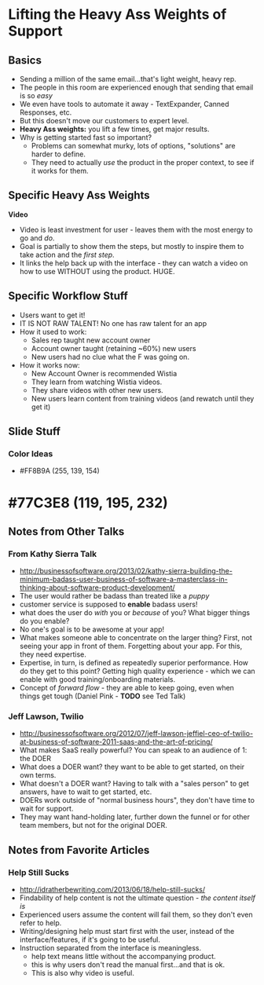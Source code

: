 # Lifting the Heavy Ass Weights of Support


## Basics
* Sending a million of the same email...that's light weight, heavy rep.
* The people in this room are experienced enough that sending that email is so
  *easy*
* We even have tools to automate it away - TextExpander, Canned Responses, etc.
* But this doesn't move our customers to expert level.
* **Heavy Ass weights:** you lift a few times, get major results.
* Why is getting started fast so important? 
  * Problems can somewhat murky, lots of options, "solutions" are harder to define.
  * They need to actually *use* the product in the proper context, to see if it works for them.

## Specific Heavy Ass Weights
**Video**
* Video is least investment for user - leaves them with the most energy to go
  and *do*.
* Goal is partially to show them the steps, but mostly to inspire them to take
  action and the *first step*.
* It links the help back up with the interface - they can watch a video on how
  to use WITHOUT using the product. HUGE.

## Specific Workflow Stuff
* Users want to get it!
* IT IS NOT RAW TALENT! No one has raw talent for an app
* How it used to work:
  * Sales rep taught new account owner
  * Account owner taught (retaining ~60%) new users
  * New users had no clue what the F was going on.
* How it works now:
  * New Account Owner is recommended Wistia
  * They learn from watching Wistia videos.
  * They share videos with other new users.
  * New users learn content from training videos (and rewatch until they get it)

## Slide Stuff

### Color Ideas

* #FF8B9A (255, 139, 154)
# #77C3E8 (119, 195, 232)


## Notes from Other Talks

### From Kathy Sierra Talk
* http://businessofsoftware.org/2013/02/kathy-sierra-building-the-minimum-badass-user-business-of-software-a-masterclass-in-thinking-about-software-product-development/
* The user would rather be badass than treated like a *puppy*
* customer service is supposed to **enable** badass users!
* what does the user do *with* you or *because* of you? What bigger things do
  you enable?
* No one's goal is to be awesome at your app!
* What makes someone able to concentrate on the larger thing? First, not seeing
  your app in front of them. Forgetting about your app. For this, they need
  expertise.
* Expertise, in turn, is defined as repeatedly superior performance. How do
  they get to this point? Getting high quality experience - which we can enable
  with good training/onboarding materials.
* Concept of *forward flow* - they are able to keep going, even when things get
  tough (Daniel Pink - **TODO** see Ted Talk)

### Jeff Lawson, Twilio
* http://businessofsoftware.org/2012/07/jeff-lawson-jeffiel-ceo-of-twilio-at-business-of-software-2011-saas-and-the-art-of-pricing/
* What makes SaaS really powerful? You can speak to an audience of 1: the DOER
* What does a DOER want? they want to be able to get started, on their own terms.
* What doesn't a DOER want? Having to talk with a "sales person" to get answers, have to wait to get started, etc.
* DOERs work outside of "normal business hours", they don't have time to wait for support.
* They may want hand-holding later, further down the funnel or for other team members, but not for the original DOER.

## Notes from Favorite Articles

### Help Still Sucks
* http://idratherbewriting.com/2013/06/18/help-still-sucks/
* Findability of help content is not the ultimate question - *the content
  itself is*
* Experienced users assume the content will fail them, so they don't even refer
  to help.
* Writing/designing help must start first with the user, instead of the 
  interface/features, if it's going to be useful.
* Instruction separated from the interface is meaningless.
  * help text means little without the accompanying product.
  * this is why users don't read the manual first...and that is ok.
  * This is also why video is useful.



